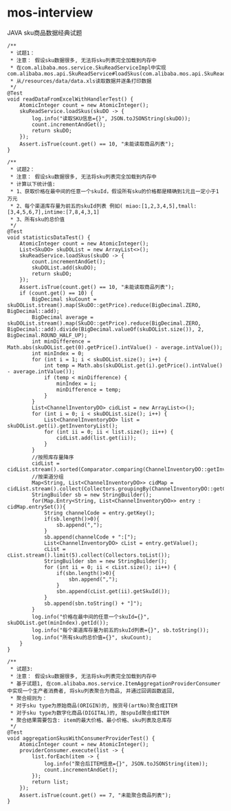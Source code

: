 # mos-interview
JAVA sku商品数据经典试题

    /**
     * 试题1：
     * 注意： 假设sku数据很多, 无法将sku列表完全加载到内存中
     * 在com.alibaba.mos.service.SkuReadServiceImpl中实现com.alibaba.mos.api.SkuReadService#loadSkus(com.alibaba.mos.api.SkuReadService.SkuHandler)
     * 从/resources/data/data.xls读取数据并逐条打印数据
     */
    @Test
    void readDataFromExcelWithHandlerTest() {
        AtomicInteger count = new AtomicInteger();
        skuReadService.loadSkus(skuDO -> {
            log.info("读取SKU信息={}", JSON.toJSONString(skuDO));
            count.incrementAndGet();
            return skuDO;
        });
        Assert.isTrue(count.get() == 10, "未能读取商品列表");
    }

    /**
     * 试题2：
     * 注意： 假设sku数据很多, 无法将sku列表完全加载到内存中
     * 计算以下统计值:
     * 1、获取价格在最中间的任意一个skuId，假设所有sku的价格都是精确到1元且一定小于1万元
     * 2、每个渠道库存量为前五的skuId列表 例如( miao:[1,2,3,4,5],tmall:[3,4,5,6,7],intime:[7,8,4,3,1]
     * 3、所有sku的总价值
     */
    @Test
    void statisticsDataTest() {
        AtomicInteger count = new AtomicInteger();
        List<SkuDO> skuDOList = new ArrayList<>();
        skuReadService.loadSkus(skuDO -> {
            count.incrementAndGet();
            skuDOList.add(skuDO);
            return skuDO;
        });
        Assert.isTrue(count.get() == 10, "未能读取商品列表");
        if (count.get() == 10) {
            BigDecimal skuCount = skuDOList.stream().map(SkuDO::getPrice).reduce(BigDecimal.ZERO, BigDecimal::add);
            BigDecimal average = skuDOList.stream().map(SkuDO::getPrice).reduce(BigDecimal.ZERO, BigDecimal::add).divide(BigDecimal.valueOf(skuDOList.size()), 2, BigDecimal.ROUND_HALF_UP);
            int minDifference = Math.abs(skuDOList.get(0).getPrice().intValue() - average.intValue());
            int minIndex = 0;
            for (int i = 1; i < skuDOList.size(); i++) {
                int temp = Math.abs(skuDOList.get(i).getPrice().intValue() - average.intValue());
                if (temp < minDifference) {
                    minIndex = i;
                    minDifference = temp;
                }
            }
            List<ChannelInventoryDO> cidList = new ArrayList<>();
            for (int i = 0; i < skuDOList.size(); i++) {
                List<ChannelInventoryDO> list = skuDOList.get(i).getInventoryList();
                for (int ii = 0; ii < list.size(); ii++) {
                    cidList.add(list.get(ii));
                }
            }
            //按照库存量降序
            cidList = cidList.stream().sorted(Comparator.comparing(ChannelInventoryDO::getInventory).reversed()).collect(Collectors.toList());
            //按渠道分组
            Map<String, List<ChannelInventoryDO>> cidMap = cidList.stream().collect(Collectors.groupingBy(ChannelInventoryDO::getChannelCode));
            StringBuilder sb = new StringBuilder();
            for(Map.Entry<String, List<ChannelInventoryDO>> entry : cidMap.entrySet()){
                String channelCode = entry.getKey();
                if(sb.length()>0){
                    sb.append(",");
                }
                sb.append(channelCode + ":[");
                List<ChannelInventoryDO> cList = entry.getValue();
                cList = cList.stream().limit(5).collect(Collectors.toList());
                StringBuilder sbn = new StringBuilder();
                for (int ii = 0; ii < cList.size(); ii++) {
                    if(sbn.length()>0){
                        sbn.append(",");
                    }
                    sbn.append(cList.get(ii).getSkuId());
                }
                sb.append(sbn.toString() + "]");
            }
            log.info("价格在最中间的任意一个skuId={}", skuDOList.get(minIndex).getId());
            log.info("每个渠道库存量为前五的skuId列表={}", sb.toString());
            log.info("所有sku的总价值={}", skuCount);
        }
    }

    /**
     * 试题3:
     * 注意： 假设sku数据很多, 无法将sku列表完全加载到内存中
     * 基于试题1, 在com.alibaba.mos.service.ItemAggregationProviderConsumer中实现一个生产者消费者, 将sku列表聚合为商品, 并通过回调函数返回,
     * 聚合规则为：
     * 对于sku type为原始商品(ORIGIN)的, 按货号(artNo)聚合成ITEM
     * 对于sku type为数字化商品(DIGITAL)的, 按spuId聚合成ITEM
     * 聚合结果需要包含: item的最大价格、最小价格、sku列表及总库存
     */
    @Test
    void aggregationSkusWithConsumerProviderTest() {
        AtomicInteger count = new AtomicInteger();
        providerConsumer.execute(list -> {
            list.forEach(item -> {
                log.info("聚合后ITEM信息={}", JSON.toJSONString(item));
                count.incrementAndGet();
            });
            return list;
        });
        Assert.isTrue(count.get() == 7, "未能聚合商品列表");
    }
